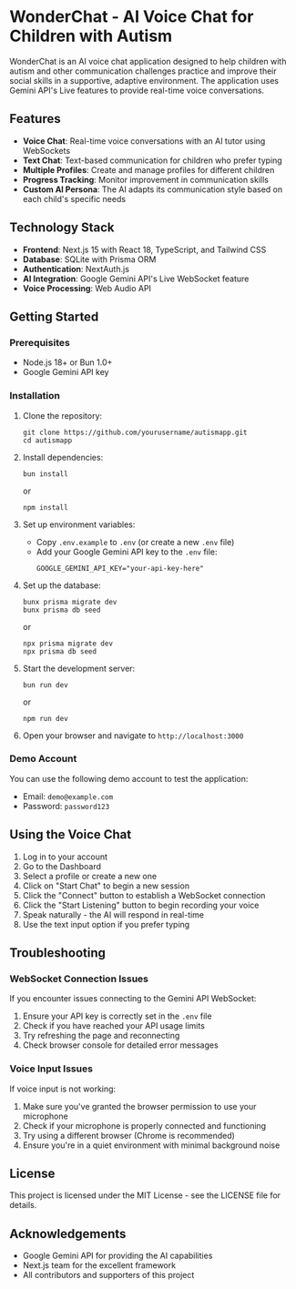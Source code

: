 # WonderChat - AI Voice Chat for Children with Autism

WonderChat is an AI voice chat application designed to help children with autism and other communication challenges practice and improve their social skills in a supportive, adaptive environment. The application uses Gemini API's Live features to provide real-time voice conversations.

## Features

- **Voice Chat**: Real-time voice conversations with an AI tutor using WebSockets
- **Text Chat**: Text-based communication for children who prefer typing
- **Multiple Profiles**: Create and manage profiles for different children
- **Progress Tracking**: Monitor improvement in communication skills
- **Custom AI Persona**: The AI adapts its communication style based on each child's specific needs

## Technology Stack

- **Frontend**: Next.js 15 with React 18, TypeScript, and Tailwind CSS
- **Database**: SQLite with Prisma ORM
- **Authentication**: NextAuth.js
- **AI Integration**: Google Gemini API's Live WebSocket feature
- **Voice Processing**: Web Audio API

## Getting Started

### Prerequisites

- Node.js 18+ or Bun 1.0+
- Google Gemini API key

### Installation

1. Clone the repository:
   ```
   git clone https://github.com/yourusername/autismapp.git
   cd autismapp
   ```

2. Install dependencies:
   ```
   bun install
   ```
   or
   ```
   npm install
   ```

3. Set up environment variables:
   - Copy `.env.example` to `.env` (or create a new `.env` file)
   - Add your Google Gemini API key to the `.env` file:
     ```
     GOOGLE_GEMINI_API_KEY="your-api-key-here"
     ```

4. Set up the database:
   ```
   bunx prisma migrate dev
   bunx prisma db seed
   ```
   or
   ```
   npx prisma migrate dev
   npx prisma db seed
   ```

5. Start the development server:
   ```
   bun run dev
   ```
   or
   ```
   npm run dev
   ```

6. Open your browser and navigate to `http://localhost:3000`

### Demo Account

You can use the following demo account to test the application:

- Email: `demo@example.com`
- Password: `password123`

## Using the Voice Chat

1. Log in to your account
2. Go to the Dashboard
3. Select a profile or create a new one
4. Click on "Start Chat" to begin a new session
5. Click the "Connect" button to establish a WebSocket connection
6. Click the "Start Listening" button to begin recording your voice
7. Speak naturally - the AI will respond in real-time
8. Use the text input option if you prefer typing

## Troubleshooting

### WebSocket Connection Issues

If you encounter issues connecting to the Gemini API WebSocket:

1. Ensure your API key is correctly set in the `.env` file
2. Check if you have reached your API usage limits
3. Try refreshing the page and reconnecting
4. Check browser console for detailed error messages

### Voice Input Issues

If voice input is not working:

1. Make sure you've granted the browser permission to use your microphone
2. Check if your microphone is properly connected and functioning
3. Try using a different browser (Chrome is recommended)
4. Ensure you're in a quiet environment with minimal background noise

## License

This project is licensed under the MIT License - see the LICENSE file for details.

## Acknowledgements

- Google Gemini API for providing the AI capabilities
- Next.js team for the excellent framework
- All contributors and supporters of this project
